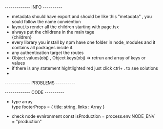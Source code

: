 ------------- INFO ----------
- metadata should have export and should be like this "metadata" , you sould follow the name conviention
- layout.ts render all the children starting with page.tsx
- always put the childrens in the main tage <main>{children} </main>
- every library you install by npm have one folder in node_modules and it contains all packages inside it.
- any authentication target the routes
- Object.values(obj) , Object.keys(obj) => retrun and array of keys or values
- if there is any statement hightlighted red just click ctrl+ . to see  solutions
- 


------------- PROBLEMS ----------




------------- CODE ----------
- type array  
    type footerProps = {
               title: string,
               links : Array <string>
              } 

- check node evnironment 
 const isProduction = process.env.NODE_ENV =  "production"



